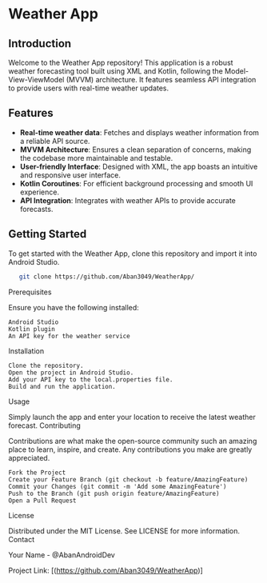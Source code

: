 # Weather App

## Introduction
Welcome to the Weather App repository! This application is a robust weather forecasting tool built using XML and Kotlin, following the Model-View-ViewModel (MVVM) architecture. It features seamless API integration to provide users with real-time weather updates.

## Features
- **Real-time weather data**: Fetches and displays weather information from a reliable API source.
- **MVVM Architecture**: Ensures a clean separation of concerns, making the codebase more maintainable and testable.
- **User-friendly Interface**: Designed with XML, the app boasts an intuitive and responsive user interface.
- **Kotlin Coroutines**: For efficient background processing and smooth UI experience.
- **API Integration**: Integrates with weather APIs to provide accurate forecasts.

## Getting Started
To get started with the Weather App, clone this repository and import it into Android Studio.


```bash
   git clone https://github.com/Aban3049/WeatherApp/
```
     

Prerequisites

Ensure you have the following installed:

    Android Studio
    Kotlin plugin
    An API key for the weather service

Installation

    Clone the repository.
    Open the project in Android Studio.
    Add your API key to the local.properties file.
    Build and run the application.

Usage

Simply launch the app and enter your location to receive the latest weather forecast.
Contributing

Contributions are what make the open-source community such an amazing place to learn, inspire, and create. Any contributions you make are greatly appreciated.

    Fork the Project
    Create your Feature Branch (git checkout -b feature/AmazingFeature)
    Commit your Changes (git commit -m 'Add some AmazingFeature')
    Push to the Branch (git push origin feature/AmazingFeature)
    Open a Pull Request

License

Distributed under the MIT License. See LICENSE for more information.
Contact

Your Name - @AbanAndroidDev

Project Link: [(https://github.com/Aban3049/WeatherApp)]

